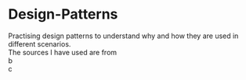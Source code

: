 # Design-Patterns
Practising design patterns to understand why and how they are used in different scenarios.<br /> 
The sources I have used are from  
b  
c
